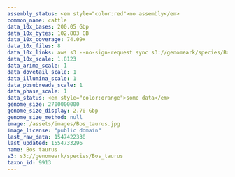 ```yaml
---
assembly_status: <em style="color:red">no assembly</em>
common_name: cattle
data_10x_bases: 200.05 Gbp
data_10x_bytes: 102.803 GB
data_10x_coverage: 74.09x
data_10x_files: 8
data_10x_links: aws s3 --no-sign-request sync s3://genomeark/species/Bos_taurus/mBosTau1/genomic_data/10x/ .<br>
data_10x_scale: 1.8123
data_arima_scale: 1
data_dovetail_scale: 1
data_illumina_scale: 1
data_pbsubreads_scale: 1
data_phase_scale: 1
data_status: <em style="color:orange">some data</em>
genome_size: 2700000000
genome_size_display: 2.70 Gbp
genome_size_method: null
image: /assets/images/Bos_taurus.jpg
image_license: "public domain"
last_raw_data: 1547422338
last_updated: 1554733296
name: Bos taurus
s3: s3://genomeark/species/Bos_taurus
taxon_id: 9913
---
```

